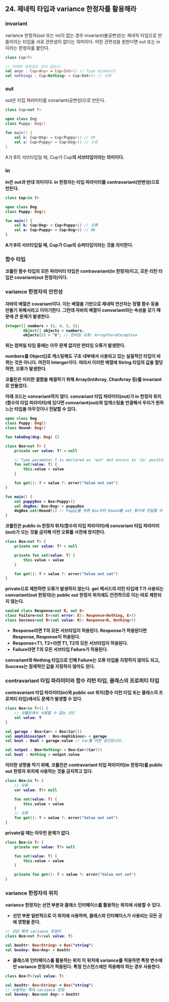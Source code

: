 ## 24. 제네릭 타입과 variance 한정자를 활용해라

### invariant

variance 한정자(out 또는 in)이 없는 경우 invariant(불공변성)는 제네릭 타입으로 만들어지는 타입들 서로 관련성이 없다는 의미이다. 어떤 관련성을 원한다면 out 또는 in이라는 한정자를 붙인다.

```kotlin
class Cup<T>

// 어떠한 관련성도 갖지 않는다.
val anys : Cup<Any> = Cup<Int>() // Type mismatch
val nothings : Cup<Nothing> = Cup<Int>() // 오류
```

### out

out은 타입 파라미터를 covariant(공변성)으로 만든다.

```kotlin
class Cup<out T>

open class Dog
class Puppy: Dog()

fun main() {
    val b: Cup<Dog> = Cup<Puppy>() // OK
    val a: Cup<Puppy> = Cup<Dog>() // 오류
}
```

A가 B의 서브타입일 때, Cup<A>가 Cup<B>의 서브타입이라는 의미이다.

### in

in은 out과 반대 의미이다. in 한정자는 타입 파라미터를 contravariant(반변성)으로 만든다.

```kotlin
class Cup<in T>

open class Dog
class Puppy: Dog()

fun main() {
    val b: Cup<Dog> = Cup<Puppy>() // 오류
    val a: Cup<Puppy> = Cup<Dog>() // OK
}
```

A가 B의 서브타입일 때, Cup<A>가 Cup<B>의 슈퍼타입이라는 것을 의미한다.

### 함수 타입

코틀린 함수 타입의 모든 파라미터 타입은 contravariant(in 한정자)이고, 모든 리턴 타입은 covariant(out 한정자)이다.

### variance 한정자의 안전성

자바의 배열은 covariant이다. 이는 배열을 기반으로 제네릭 연산자는 정렬 함수 등을 만들기 위해서라고 이야기한다. 그런데 자바의 배열이 convariant라는 속성을 갖기 때문에 큰 문제가 발생한다.

```java
Integer[] numbers = {1, 4, 2, 1};
        Object[] objects = numbers;
        objects[2] = "B"; // 런타임 오류: ArrayStoreException
```

위는 컴파일 타임 중에는 아무 문제 없지만 런타임 오류가 발생한다.

numbers를 Object[]로 캐스팅해도 구조 내부에서 사용되고 있는 실질적인 타입이 바뀌는 것은 아니다. 여전히 Interger이다. 따라서 이러한 배열에 String 타입의 값을 할당하면, 오류가 발생한다.

코틀린은 이러한 결함을 해결하기 위해 Array(IntArray, CharArray 등)를  invariant로 만들었다.

아래 코드는 convariant하지 않다. convariant 타입 파라미터(out)가 in 한정자 위치(함수의 타입 파라미터)에 있다면 convariant(out)와 업캐스팅을 연결해서 우리가 원하느는 타입을 아무것이나 전달할 수 있다.

```kotlin
open class Dog
class Puppy: Dog()
class Hound: Dog()

fun takeDog(dog: Dog) {}

class Box<out T> {
    private var value: T? = null

    // Type parameter T is declared as 'out' but occurs in 'in' position in type T
    fun set(value: T) {
        this.value = value
    }

    fun get(): T = value ?: error("Value not set")
}

fun main() {
    val puppyBox = Box<Puppy>()
    val dogBox: Box<Dog> = puppyBox
    dogBox.set(Hound()) // Puppy를 위한 Box지만 Hound를 set 함수에 전달할 수 있다.
}
```

코틀린은 public in 한정자 위치(함수의 타입 파라미터)에 convariant 타입 파라미터(out)가 오는 것을 금지해 이런 오류를 사전에 방지한다.

```kotlin
class Box<out T> {
    private var value: T? = null

    private fun set(value: T) {
        this.value = value
    }

    fun get(): T = value ?: error("Value not set")
}
```

private으로 제한하면 오류가 발생하지 않는다. get 메서드의 리턴 타입에 T가 사용되는 convariant(out 한정자)는 public out 한정자 위치에도 안전하므로 이는 따로 제한되지 않는다.

```kotlin
sealed class Response<out R, out E>
class Failure<out E>(val error: E): Response<Nothing, E>()
class Success<out R>(val value: R): Response<R, Nothing>()
```

- Response<T>라면 T의 모든 서브타입이 허용된다. Response<Any>가 허용된다면 Response<Int>, Response<String>이 허용된다.
- Response<T1, T2>라면 T1, T2의 모든 서브타입이 허용된다.
- Failure<T>라면 T의 모든 서브타입 Failure가 허용된다.

convariant와 Nothing 타입으로 인해 Failure는 오류 타입을 지정하지 않아도 되고, Success는 잠재적인 값을 지정하지 않아도 된다.

### contravariant 타입 파라미터와 함수 리턴 타입, 클래스의 프로퍼티 타입

contravariant 타입 파라미터(in)와 public out 위치(함수 리턴 타입 또는 클래스의 프로퍼티 타입)에서도 문제가 발생할 수 있다.

```kotlin
class Box<in T>() {
    // 코틀린에서 사용할 수 없는 코드
    val value: T
}

val garage : Box<Car> = Box(Car())
val amphibiousSpot : Bos<Amphibious> = garage
val boat : Boat = garage.value // Car를 위한 공간입니다.

val noSpot : Box<Nothing> = Box<Car>(Car())
val boat : Nothing = noSpot.value
```

이러한 상항을 막기 위해, 코틀린은 contravariant 타입 파라미터(in 한정자)를 public out 한정자 위치에 사용하는 것을 금지하고 있다.

```kotlin
class Box<in T> {
    // 오류
    var value: T?= null

    fun set(value: T) {
        this.value = value
    }
    // 오류
    fun get(): T = value ?: error("Value not set")
}
```

private일 때는 아무런 문제가 없다.

```kotlin
class Box<in T> {
    private var value: T?= null

    fun set(value: T) {
        this.value = value
    }

    private fun get(): T = value ?: error("Value not set")
}
```

### variance 한정자의 위치

variance 한정자는 선언 부분과 클래스 인터페이스를 활용하는 위치에 사용할 수 있다.

- 선언 부분
  일반적으로 이 위치에 사용하며, 클래스와 인터페이스가 사용되는 모든 곳에 영향을 준다.

```kotlin
// 선언 쪽의 variance 한정자
class Box<out T>(val value: T)

val boxStr: Box<String> = Box("string")
val boxAny: Box<Any> = boxStr
```

- 클래스와 인터페이스를 활용하는 위치
  이 위치에 variance를 적용하면 특정 변수에만 variance 한정자가 적용된다. 특정 인스턴스에만 적용해야 하는 경우 사용한다.

```kotlin
class Box<T>(val value: T)

val boxStr: Box<String> = Box("string")
// 사용하는 쪽의 variance 한정
val boxAny: Box<out Any> = boxStr
```
